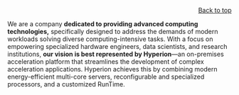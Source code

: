 <div id="readme" class="Box-body readme blob js-code-block-container">
<article class="markdown-body entry-content p-3 p-md-6" itemprop="text">
<p align="right">
<a href="https://github.com/oreol-ag/oreol-web#--advanced-computing-technologies">Back to top</a>
</p>

We are a company **dedicated to providing advanced computing technologies,** specifically designed to address the demands of modern workloads solving diverse computing-intensive tasks. With a focus on empowering specialized hardware engineers, data scientists, and research institutions, **our vision is best represented by Hyperion**—an on-premises acceleration platform that streamlines the development of complex acceleration applications. Hyperion achieves this by combining modern energy-efficient multi-core servers, reconfigurable and specialized processors, and a customized RunTime.